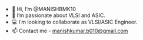 - 👋 Hi, I’m @MANISHBMK10
- 👀 I’m passionate about VLSI and ASIC.
- 💻 I’m looking to collaborate as VLSI/ASIC Engineer.
- 📫 Contact me - manishkumar.b010@gmail.com

<!---
MANISHBMK10/MANISHBMK10 is a ✨ special ✨ repository because its `README.md` (this file) appears on your GitHub profile.
You can click the Preview link to take a look at your changes.
--->
